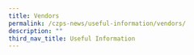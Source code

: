 ```yaml
---
title: Vendors
permalink: /czps-news/useful-information/vendors/
description: ""
third_nav_title: Useful Information
---
```

